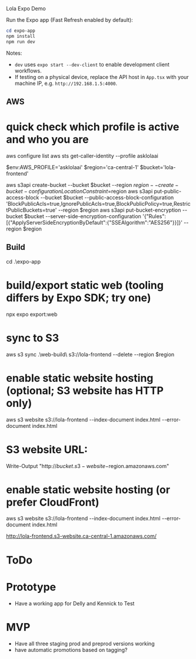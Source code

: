 Lola Expo Demo

Run the Expo app (Fast Refresh enabled by default):

```powershell
cd expo-app
npm install
npm run dev
```

Notes:
- `dev` uses `expo start --dev-client` to enable development client workflows.
- If testing on a physical device, replace the API host in `App.tsx` with your machine IP, e.g. `http://192.168.1.5:4000`.

## AWS
# quick check which profile is active and who you are
aws configure list
aws sts get-caller-identity --profile asklolaai

$env:AWS_PROFILE='asklolaai'
$region='ca-central-1'
$bucket='lola-frontend'

aws s3api create-bucket --bucket $bucket --region $region --create-bucket-configuration LocationConstraint=$region
aws s3api put-public-access-block --bucket $bucket --public-access-block-configuration 'BlockPublicAcls=true,IgnorePublicAcls=true,BlockPublicPolicy=true,RestrictPublicBuckets=true' --region $region
aws s3api put-bucket-encryption --bucket $bucket --server-side-encryption-configuration '{"Rules":[{"ApplyServerSideEncryptionByDefault":{"SSEAlgorithm":"AES256"}}]}' --region $region

## Build
cd .\expo-app
# build/export static web (tooling differs by Expo SDK; try one)
npx expo export:web

# sync to S3
aws s3 sync .\web-build\ s3://lola-frontend --delete --region $region


# enable static website hosting (optional; S3 website has HTTP only)
aws s3 website s3://lola-frontend --index-document index.html --error-document index.html

# S3 website URL:
Write-Output "http://$bucket.s3-website-$region.amazonaws.com"

# enable static website hosting (or prefer CloudFront)
aws s3 website s3://lola-frontend --index-document index.html --error-document index.html

http://lola-frontend.s3-website.ca-central-1.amazonaws.com/


# ToDo

# Prototype
- Have a working app for Delly and Kennick to Test

# MVP
- Have all three staging prod and preprod versions working
- have automatic promotions based on tagging? 
